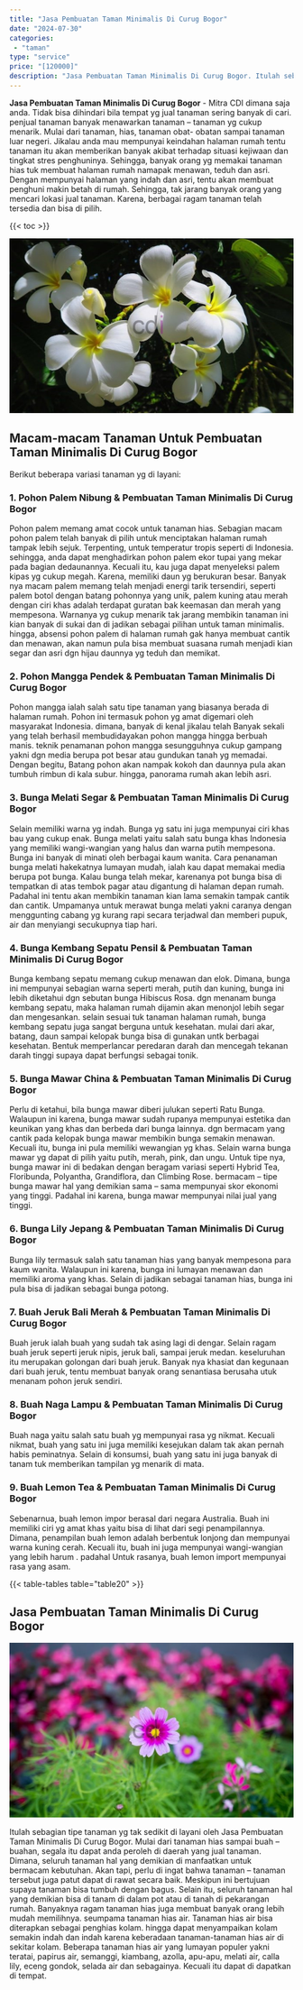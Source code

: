 ```yaml
---
title: "Jasa Pembuatan Taman Minimalis Di Curug Bogor"
date: "2024-07-30"
categories:
 - "taman"
type: "service"
price: "[120000]"
description: "Jasa Pembuatan Taman Minimalis Di Curug Bogor. Itulah sebagian tipe tanaman yg tak sedikit di layani oleh Jasa Pembuatan Taman Minimalis Di Curug Bogor. Mulai..."
---
```


**Jasa Pembuatan Taman Minimalis Di Curug Bogor** - Mitra CDI dimana saja anda. Tidak bisa dihindari bila tempat yg jual tanaman sering banyak di cari. penjual tanaman banyak menawarkan tanaman – tanaman yg cukup menarik. Mulai dari tanaman, hias, tanaman obat- obatan sampai tanaman luar negeri. Jikalau anda mau mempunyai keindahan halaman rumah tentu tanaman itu akan memberikan banyak akibat terhadap situasi kejiwaan dan tingkat stres penghuninya. Sehingga, banyak orang yg memakai tanaman hias tuk membuat halaman rumah namapak menawan, teduh dan asri. Dengan mempunyai halaman yang indah dan asri, tentu akan membuat penghuni makin betah di rumah. Sehingga, tak jarang banyak orang yang mencari lokasi jual tanaman. Karena, berbagai ragam tanaman telah tersedia dan bisa di pilih.

{{< toc >}}

![Jasa Pembuatan Taman Minimalis Di Curug Bogor](/images/taman/taman650x400-19.jpg)

## Macam-macam Tanaman Untuk Pembuatan Taman Minimalis Di Curug Bogor

Berikut beberapa variasi tanaman yg di layani:

### 1\. Pohon Palem Nibung & Pembuatan Taman Minimalis Di Curug Bogor

Pohon palem memang amat cocok untuk tanaman hias. Sebagian macam pohon palem telah banyak di pilih untuk menciptakan halaman rumah tampak lebih sejuk. Terpenting, untuk temperatur tropis seperti di Indonesia. sehingga, anda dapat menghadirkan pohon palem ekor tupai yang mekar pada bagian dedaunannya. Kecuali itu, kau juga dapat menyeleksi palem kipas yg cukup megah. Karena, memiliki daun yg berukuran besar. Banyak nya macam palem memang telah menjadi energi tarik tersendiri, seperti palem botol dengan batang pohonnya yang unik, palem kuning atau merah dengan ciri khas adalah terdapat guratan bak keemasan dan merah yang mempesona. Warnanya yg cukup menarik tak jarang membikin tanaman ini kian banyak di sukai dan di jadikan sebagai pilihan untuk taman minimalis. hingga, absensi pohon palem di halaman rumah gak hanya membuat cantik dan menawan, akan namun pula bisa membuat suasana rumah menjadi kian segar dan asri dgn hijau daunnya yg teduh dan memikat.

### 2\. Pohon Mangga Pendek & Pembuatan Taman Minimalis Di Curug Bogor

Pohon mangga ialah salah satu tipe tanaman yang biasanya berada di halaman rumah. Pohon ini termasuk pohon yg amat digemari oleh masyarakat Indonesia. dimana, banyak di kenal jikalau telah Banyak sekali yang telah berhasil membudidayakan pohon mangga hingga berbuah manis. teknik penamanan pohon mangga sesungguhnya cukup gampang yakni dgn media berupa pot besar atau gundukan tanah yg memadai. Dengan begitu, Batang pohon akan nampak kokoh dan daunnya pula akan tumbuh rimbun di kala subur. hingga, panorama rumah akan lebih asri.

### 3\. Bunga Melati Segar & Pembuatan Taman Minimalis Di Curug Bogor

Selain memiliki warna yg indah. Bunga yg satu ini juga mempunyai ciri khas bau yang cukup enak. Bunga melati yaitu salah satu bunga khas Indonesia yang memiliki wangi-wangian yang halus dan warna putih mempesona. Bunga ini banyak di minati oleh berbagai kaum wanita. Cara penanaman bunga melati hakekatnya lumayan mudah, ialah kau dapat memakai media berupa pot bunga. Kalau bunga telah mekar, karenanya pot bunga bisa di tempatkan di atas tembok pagar atau digantung di halaman depan rumah. Padahal ini tentu akan membikin tanaman kian lama semakin tampak cantik dan cantik. Umpamanya untuk merawat bunga melati yakni caranya dengan menggunting cabang yg kurang rapi secara terjadwal dan memberi pupuk, air dan menyiangi secukupnya tiap hari.

### 4\. Bunga Kembang Sepatu Pensil & Pembuatan Taman Minimalis Di Curug Bogor

Bunga kembang sepatu memang cukup menawan dan elok. Dimana, bunga ini mempunyai sebagian warna seperti merah, putih dan kuning, bunga ini lebih diketahui dgn sebutan bunga Hibiscus Rosa. dgn menanam bunga kembang sepatu, maka halaman rumah dijamin akan menonjol lebih segar dan mengesankan. selain sesuai tuk tanaman halaman rumah, bunga kembang sepatu juga sangat berguna untuk kesehatan. mulai dari akar, batang, daun sampai kelopak bunga bisa di gunakan untk berbagai kesehatan. Bentuk memperlancar peredaran darah dan mencegah tekanan darah tinggi supaya dapat berfungsi sebagai tonik.

### 5\. Bunga Mawar China & Pembuatan Taman Minimalis Di Curug Bogor

Perlu di ketahui, bila bunga mawar diberi julukan seperti Ratu Bunga. Walaupun ini karena, bunga mawar sudah rupanya mempunyai estetika dan keunikan yang khas dan berbeda dari bunga lainnya. dgn bermacam yang cantik pada kelopak bunga mawar membikin bunga semakin menawan. Kecuali itu, bunga ini pula memiliki wewangian yg khas. Selain warna bunga mawar yg dapat di pilih yaitu putih, merah, pink, dan ungu. Untuk tipe nya, bunga mawar ini di bedakan dengan beragam variasi seperti Hybrid Tea, Floribunda, Polyantha, Grandiflora, dan Climbing Rose. bermacam – tipe bunga mawar hal yang demikian sama – sama mempunyai skor ekonomi yang tinggi. Padahal ini karena, bunga mawar mempunyai nilai jual yang tinggi.

### 6\. Bunga Lily Jepang & Pembuatan Taman Minimalis Di Curug Bogor

Bunga lily termasuk salah satu tanaman hias yang banyak mempesona para kaum wanita. Walaupun ini karena, bunga ini lumayan menawan dan memiliki aroma yang khas. Selain di jadikan sebagai tanaman hias, bunga ini pula bisa di jadikan sebagai bunga potong.

### 7\. Buah Jeruk Bali Merah & Pembuatan Taman Minimalis Di Curug Bogor

Buah jeruk ialah buah yang sudah tak asing lagi di dengar. Selain ragam buah jeruk seperti jeruk nipis, jeruk bali, sampai jeruk medan. keseluruhan itu merupakan golongan dari buah jeruk. Banyak nya khasiat dan kegunaan dari buah jeruk, tentu membuat banyak orang senantiasa berusaha utuk menanam pohon jeruk sendiri.

### 8\. Buah Naga Lampu & Pembuatan Taman Minimalis Di Curug Bogor

Buah naga yaitu salah satu buah yg mempunyai rasa yg nikmat. Kecuali nikmat, buah yang satu ini juga memiliki kesejukan dalam tak akan pernah habis peminatnya. Selain di konsumsi, buah yang satu ini juga banyak di tanam tuk memberikan tampilan yg menarik di mata.

### 9\. Buah Lemon Tea & Pembuatan Taman Minimalis Di Curug Bogor

Sebenarnua, buah lemon impor berasal dari negara Australia. Buah ini memiliki ciri yg amat khas yaitu bisa di lihat dari segi penampilannya. Dimana, penampilan buah lemon adalah berbentuk lonjong dan mempunyai warna kuning cerah. Kecuali itu, buah ini juga mempunyai wangi-wangian yang lebih harum . padahal Untuk rasanya, buah lemon import mempunyai rasa yang asam.

{{< table-tables table="table20" >}}

## Jasa Pembuatan Taman Minimalis Di Curug Bogor

![Jasa Pembuatan Taman Minimalis Di Curug Bogor](/images/taman/taman650x400-34.jpg)

Itulah sebagian tipe tanaman yg tak sedikit di layani oleh Jasa Pembuatan Taman Minimalis Di Curug Bogor. Mulai dari tanaman hias sampai buah – buahan, segala itu dapat anda peroleh di daerah yang jual tanaman. Dimana, seluruh tanaman hal yang demikian di manfaatkan untuk bermacam kebutuhan. Akan tapi, perlu di ingat bahwa tanaman – tanaman tersebut juga patut dapat di rawat secara baik. Meskipun ini bertujuan supaya tanaman bisa tumbuh dengan bagus. Selain itu, seluruh tanaman hal yang demikian bisa di tanam di dalam pot atau di tanah di pekarangan rumah. Banyaknya ragam tanaman hias juga membuat banyak orang lebih mudah memilihnya. seumpama tanaman hias air. Tanaman hias air bisa diterapkan sebagai penghias kolam. hingga dapat menyampaikan kolam semakin indah dan indah karena keberadaan tanaman-tanaman hias air di sekitar kolam. Beberapa tanaman hias air yang lumayan populer yakni teratai, papirus air, semanggi, kiambang, azolla, apu-apu, melati air, calla lily, eceng gondok, selada air dan sebagainya. Kecuali itu dapat di dapatkan di tempat.
